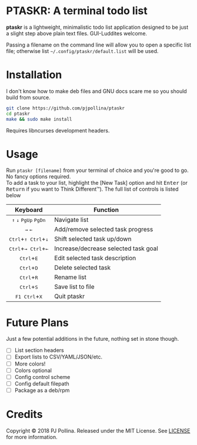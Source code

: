 # PTASKR: A terminal todo list
**ptaskr** is a lightweight, minimalistic todo list application designed to be just a slight
step above plain text files. GUI-Luddites welcome.

Passing a filename on the command line will allow you to open a specific list file; otherwise
list `~/.config/ptaskr/default.list` will be used.

# Installation
I don't know how to make deb files and GNU docs scare me so you should build from source.
```bash
git clone https://github.com/pjpollina/ptaskr
cd ptaskr
make && sudo make install
```
Requires libncurses development headers.

# Usage
Run `ptaskr [filename]` from your terminal of choice and you're good to go. No fancy options required.   
To add a task to your list, highlight the [New Task] option and hit <kbd>Enter</kbd> (or <kbd>Return</kbd> if you want to Think Different&trade;).
The full list of controls is listed below

| Keyboard | Function |   
| :---: | --- |   
| <kbd>&uarr;</kbd> <kbd>&darr;</kbd> <kbd>PgUp</kbd> <kbd>PgDn</kbd> | Navigate list |
| <kbd>&rarr;</kbd> <kbd>&larr;</kbd> | Add/remove selected task progress |
| <kbd>Ctrl</kbd>+<kbd>&uarr;</kbd>&ensp;<kbd>Ctrl</kbd>+<kbd>&darr;</kbd> | Shift selected task up/down |
| <kbd>Ctrl</kbd>+<kbd>&rarr;</kbd>&ensp;<kbd>Ctrl</kbd>+<kbd>&larr;</kbd> | Increase/decrease selected task goal |
| <kbd>Ctrl</kbd>+<kbd>E</kbd> | Edit selected task description |
| <kbd>Ctrl</kbd>+<kbd>D</kbd> | Delete selected task |
| <kbd>Ctrl</kbd>+<kbd>R</kbd> | Rename list |
| <kbd>Ctrl</kbd>+<kbd>S</kbd> | Save list to file |
| <kbd>F1</kbd>&ensp;<kbd>Ctrl</kbd>+<kbd>X</kbd> | Quit ptaskr |

# Future Plans
Just a few potential additions in the future, nothing set in stone though.

- [ ] List section headers
- [ ] Export lists to CSV/YAML/JSON/etc.
- [ ] More colors!
- [ ] Colors optional
- [ ] Config control scheme
- [ ] Config default filepath
- [ ] Package as a deb/rpm

# Credits
Copyright &copy; 2018 PJ Pollina. Released under the MIT License. See [LICENSE](LICENSE) for more information.